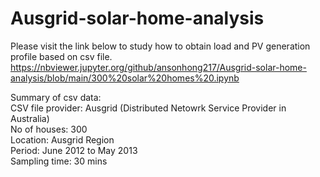# Ausgrid-solar-home-analysis
Please visit the link below to study how to obtain load and PV generation profile based on csv file. <br />
https://nbviewer.jupyter.org/github/ansonhong217/Ausgrid-solar-home-analysis/blob/main/300%20solar%20homes%20.ipynb

Summary of csv data: <br />
CSV file provider: Ausgrid (Distributed Netowrk Service Provider in Australia) <br />
No of houses: 300 <br />
Location: Ausgrid Region <br />
Period: June 2012 to May 2013 <br />
Sampling time: 30 mins <br />



